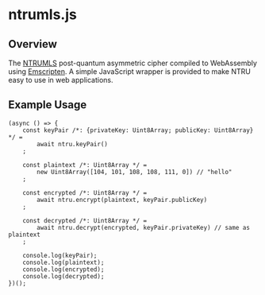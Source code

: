 # ntrumls.js

## Overview

The [NTRUMLS](https://en.wikipedia.org/wiki/NTRUEncrypt) post-quantum asymmetric
cipher compiled to WebAssembly using [Emscripten](https://github.com/kripken/emscripten).
A simple JavaScript wrapper is provided to make NTRU easy to use in web applications.

## Example Usage

	(async () => {
		const keyPair /*: {privateKey: Uint8Array; publicKey: Uint8Array} */ =
			await ntru.keyPair()
		;

		const plaintext /*: Uint8Array */ =
			new Uint8Array([104, 101, 108, 108, 111, 0]) // "hello"
		;

		const encrypted /*: Uint8Array */ =
			await ntru.encrypt(plaintext, keyPair.publicKey)
		;

		const decrypted /*: Uint8Array */ =
			await ntru.decrypt(encrypted, keyPair.privateKey) // same as plaintext
		;

		console.log(keyPair);
		console.log(plaintext);
		console.log(encrypted);
		console.log(decrypted);
	})();

